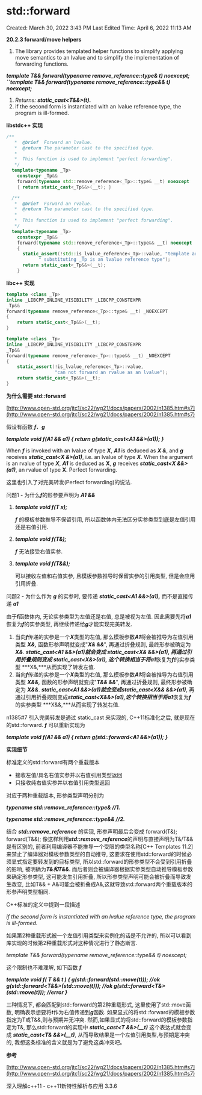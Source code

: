 # std::forward

Created: March 30, 2022 3:43 PM
Last Edited Time: April 6, 2022 11:13 AM

**20.2.3 forward/move helpers**

1. The library provides templated helper functions to simplify applying move semantics to an lvalue and to simplify the implementation of forwarding functions.

***template <class T> T&& forward(typename remove_reference<T>::type& t) noexcept;
``template <class T> T&& forward(typename remove_reference<T>::type&& t) noexcept;***

1. *Returns: **static_cast<T&&>(t).***
2. if the second form is instantiated with an lvalue reference type, the program is ill-formed.

**libstdc++ 实现**

```cpp
/**
   *  @brief  Forward an lvalue.
   *  @return The parameter cast to the specified type.
   *
   *  This function is used to implement "perfect forwarding".
   */
  template<typename _Tp>
    constexpr _Tp&&
    forward(typename std::remove_reference<_Tp>::type& __t) noexcept
    { return static_cast<_Tp&&>(__t); }

  /**
   *  @brief  Forward an rvalue.
   *  @return The parameter cast to the specified type.
   *
   *  This function is used to implement "perfect forwarding".
   */
  template<typename _Tp>
    constexpr _Tp&&
    forward(typename std::remove_reference<_Tp>::type&& __t) noexcept
    {
      static_assert(!std::is_lvalue_reference<_Tp>::value, "template argument"
		    " substituting _Tp is an lvalue reference type");
      return static_cast<_Tp&&>(__t);
    }
```

**libc++ 实现**

```cpp
template <class _Tp>
inline _LIBCPP_INLINE_VISIBILITY _LIBCPP_CONSTEXPR
_Tp&&
forward(typename remove_reference<_Tp>::type& __t) _NOEXCEPT
{
    return static_cast<_Tp&&>(__t);
}

template <class _Tp>
inline _LIBCPP_INLINE_VISIBILITY _LIBCPP_CONSTEXPR
_Tp&&
forward(typename remove_reference<_Tp>::type&& __t) _NOEXCEPT
{
    static_assert(!is_lvalue_reference<_Tp>::value,
                  "can not forward an rvalue as an lvalue");
    return static_cast<_Tp&&>(__t);
}
```

**为什么需要 std::forward**

[http://www.open-std.org/jtc1/sc22/wg21/docs/papers/2002/n1385.htm#s7](http://www.open-std.org/jtc1/sc22/wg21/docs/papers/2002/n1385.htm#s7)

假设有函数 ***f**、**g***

***template<class A1> void f(A1 && a1)
{
    return g(static_cast<A1 &&>(a1));
}***

When ***f*** is invoked with an lvalue of type ***X***, ***A1*** is deduced as ***X &***, and ***g*** receives ***static_cast<X &>(a1)***, i.e. an lvalue of type ***X***. When the argument is an rvalue of type ***X***, ***A1*** is deduced as **X**, ***g*** receives ***static_cast<X &&>(a1)***, an rvalue of type **X**. Perfect forwarding.

这里也引入了对完美转发(Perfect forwarding)的说法.

问题1 - 为什么***f***的形参要声明为  ***A1 &&***

1. ***template <typename T> void f(T x);***
    
    ***f*** 的模板参数推导不保留引用, 所以函数体内无法区分实参类型到底是左值引用还是右值引用.
    
2. ***template <typename T> void f(T&);***
    
    ***f*** 无法接受右值实参.
    
3. ***template <typename T> void f(T&&);***
    
    可以接收左值和右值实参, 且模板参数推导时保留实参的引用类型, 但是会应用引用折叠.
    

问题2 - 为什么作为 ***g*** 的实参时, 要传递 ***static_cast<A1 &&>(a1),*** 而不是直接传递 ***a1***

由于**f**函数体内, 无论实参类型为左值还是右值, 总是被视为左值. 因此需要先将***a1***恢复为***f***的实参类型, 再继续传递给***g***才能实现完美转发.

1. 当向***f***传递的实参是一个***X***类型的左值, 那么模板参数***A1***将会被推导为左值引用类型 ***X&,***
函数形参声明就变成"***X& &&***", 再通过折叠规则, 最终形参被确定为***X&***. ***static_cast<A1 &&>(a1)***就会变成 ***static_cast<X& &&>(a1)***, 再通过引用折叠规则变成  ***static_cast<X&>(a1),*** 这个转换相当于将***a1***恢复为***f***的实参类型 ***X&,***从而实现了转发左值.
2. 当向***f***传递的实参是一个***X***类型的右值, 那么模板参数***A1***将会被推导为右值引用类型 ***X&&,***
函数的形参声明就变成"***T&& &&***", 再通过折叠规则, 最终形参被确定为 ***X&&***.
***static_cast<A1 &&>(a1)***就会变成***static_cast<X&& &&>(a1)***, 再通过引用折叠规则变成***static_cast<X&&>(a1),***这个转换相当于将***a1***恢复为***f***的实参类型 ***X&&,***从而实现了转发右值.

n1385#7 引入完美转发是通过 static_cast 来实现的, C++11标准化之后, 就是现在的std::forward. ***f*** 可以重新实现为

***template<class A1> void f(A1 && a1)
{
    return g(std::forward<A1 &&>(a1));
}***

**实现细节**

标准定义的std::forward有两个重载版本

- 接收左值/具名右值实参并以右值引用类型返回
- 只接收纯右值实参并以右值引用类型返回

对应于两种重载版本, 形参类型声明分别为

***typename std::remove_reference<T>::type&  //1.***

***typename std::remove_reference<T>::type&& //2.***

结合 ***std::remove_reference*** 的实现, 形参声明最后会变成
    forward(T&);
    forward(T&&);
像这样利用***std::remove_reference***的声明与直接声明为T&/T&&是有区别的,
前者利用编译器不能推导一个受限的类型名称[C++ Templates 11.2]来禁止了编译器对模板参数类型的自动推导, 这要求在使用std::forward的时候必须显式指定要转发到的目标类型, 所以std::forward的形参类型不会受到引用折叠的影响, 被明确为***T&***和***T&&***.
而后者则会被编译器根据实参类型自动推导模板参数来确定形参类型, 这可能发生引用折叠, 所以形参类型声明可能会被折叠而导致发生改变, 比如T&& + A&可能会被折叠成A&,这就导致std::forward两个重载版本的形参声明类型相同.
 

C++标准的定义中提到一段描述

*if the second form is instantiated with an lvalue reference type, the program is ill-formed.*

如果第2种重载形式被一个左值引用类型来实例化的话是不允许的, 所以可以看到库实现的时候第2种重载形式对这种情况进行了静态断言.

*template <class T> T&& forward(typename remove_reference<T>::type&& t) noexcept;*

这个限制也不难理解, 如下函数 ***f***
  
***template <typename T>
void f( T && t )
{
    g(std::forward<T>(std::move(t)));      //ok
    g(std::forward<T&&>(std::move(t))); //ok
    g(std::forward<T&>(std::move(t)));    //error
}***
 
三种情况下, 都会匹配到std::forward的第2种重载形式, 这里使用了std::move函数, 明确表示想要将***t***作为右值传递到***g***函数. 如果显式的将std::forward的模板参数指定为T或T&&,则与预期并无冲突. 然而,如果显式的将std::forward的模板参数指定为T&, 那么std::forward的实现中 ***static_cast<T &&>(__t)*** 这个表达式就会变成 ***static_cast<T& &&>(__t)***, 从而导致结果是一个左值引用类型,与预期是冲突的, 我想这条标准的含义就是为了避免这类冲突吧。

**参考**

[http://www.open-std.org/jtc1/sc22/wg21/docs/papers/2002/n1385.htm#s7](http://www.open-std.org/jtc1/sc22/wg21/docs/papers/2002/n1385.htm#s7)

深入理解c++11 - c++11新特性解析与应用 3.3.6